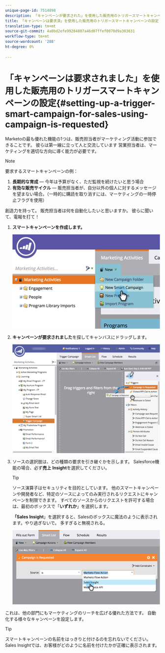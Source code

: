 ```yaml
---
unique-page-id: 7514898
description: 「キャンペーンが要求された」を使用した販売用のトリガースマートキャンペーンの設定 — Marketto Docs — 製品ドキュメント
title: 「キャンペーンは要求済」を使用した販売用のトリガースマートキャンペーンの設定
translation-type: tm+mt
source-git-commit: 4a0bd2efe99284807a46d07ffef0070d9a303631
workflow-type: tm+mt
source-wordcount: '288'
ht-degree: 0%

---
```



# 「キャンペーンは要求されました」を使用した販売用のトリガースマートキャンペーンの設定{#setting-up-a-trigger-smart-campaign-for-sales-using-campaign-is-requested}

Marketoの最も優れた機能の1つは、販売担当者がマーケティング活動に参加できることです。 彼らは第一線に立って人と交流しています 営業担当者は、マーケティングを適切な方向に導く能力が必要です。

>[!NOTE]
>
>要求するスマートキャンペーンの例：
>
>1. **長期的な育成**  — 今年は予算がなく、ただ監視を続けたいと思う場合
>1. **有効な販売サイクル**  — 販売担当者が、自分以外の個人に対するメッセージを望まない場合。（一時的に購読を取り消すには、マーケティングの一時停止フラグを使用）

>
>
創造力を持って。 販売担当者は何を自動化したいと思いますか。 彼らに聞いて、電報を打て！

1. **スマートキャンペーンを作成します。**

   ![](assets/image2015-5-20-16-3a3-3a25.png)

1. **キャンペーンが要求されました**&#x200B;を探してキャンバスにドラッグします。

   ![](assets/campaignfilterdrag.png)

1. ソースの選択肢は、どの種類の要求を引き継ぐかを示します。 Salesforce機能の場合、必ず&#x200B;**売上** **Insight**&#x200B;を選択してください。

   >[!TIP]
   >
   >ソース演算子はセキュリティを目的としています。 他のスマートキャンペーンや開発者など、特定のソースによってのみ実行されるリクエストにキャンペーンを制限できます。 すべてのソースからのリクエストを許可する場合は、最初のボックスで「**いずれか**」を選択します。
   >
   >**「Sales Insight**」を選択すると、Salesのボックスに魔法のように表示されます。やり過ぎないで。 多すぎると無視される。

   ![](assets/image2015-5-20-17-3a56-3a56.png)

これは、他の部門にもマーケティングのリーチを広げる優れた方法です。 自動化する様々なキャンペーンを設定します。

>[!TIP]
>
>スマートキャンペーンの名前をはっきりと付けるのを忘れないでください。 Sales Insightでは、お客様がどのように名前を付けたかが正確に表示されます。
